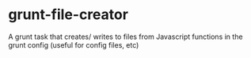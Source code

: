 grunt-file-creator
==================

A grunt task that creates/ writes to files from Javascript functions in the grunt config (useful for config files, etc)